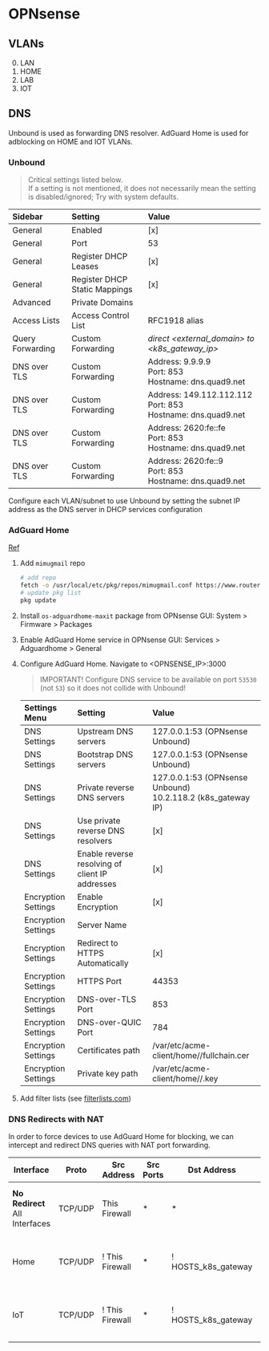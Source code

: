 # OPNsense

## VLANs

0. LAN
1. HOME
2. LAB
3. IOT

## DNS

Unbound is used as forwarding DNS resolver.
AdGuard Home is used for adblocking on HOME and IOT VLANs.

### Unbound

> Critical settings listed below.  
> If a setting is not mentioned, it does not necessarily mean the setting is disabled/ignored; Try with system defaults.

<!-- markdownlint-disable MD033 -->
| Sidebar | Setting | Value |
| :--- | :--- | :--- |
| General | Enabled | [x] |
| General | Port | 53 |
| General | Register DHCP Leases | [x] |
| General | Register DHCP Static Mappings | [x] |
| Advanced | Private Domains | <private domains> |
| Access Lists | Access Control List | RFC1918 alias |
| Query Forwarding | Custom Forwarding | _direct <external_domain> to <k8s_gateway_ip>_ |
| DNS over TLS | Custom Forwarding | Address: 9.9.9.9 <br>Port: 853 <br>Hostname: dns.quad9.net |
| DNS over TLS | Custom Forwarding | Address: 149.112.112.112 <br>Port: 853 <br>Hostname: dns.quad9.net |
| DNS over TLS | Custom Forwarding | Address: 2620:fe::fe <br>Port: 853 <br>Hostname: dns.quad9.net |
| DNS over TLS | Custom Forwarding | Address: 2620:fe::9 <br>Port: 853 <br>Hostname: dns.quad9.net |
<!-- markdownlint-enable -->

Configure each VLAN/subnet to use Unbound by setting the subnet IP address as the DNS server in DHCP services configuration

### AdGuard Home

[Ref](https://0x2142.com/how-to-set-up-adguard-on-opnsense/)

1. Add `mimugmail` repo

   ```sh
   # add repo
   fetch -o /usr/local/etc/pkg/repos/mimugmail.conf https://www.routerperformance.net/mimugmail.conf
   # update pkg list
   pkg update
   ```

2. Install `os-adguardhome-maxit` package from OPNsense GUI: System > Firmware > Packages

3. Enable AdGuard Home service in OPNsense GUI: Services > Adguardhome > General

4. Configure AdGuard Home.  Navigate to <OPNSENSE_IP>:3000

   > IMPORTANT!  Configure DNS service to be available on port `53530` (not `53`) so it does not collide with Unbound!

   <!-- markdownlint-disable MD033 -->
   | Settings Menu | Setting | Value |
   | :--- | :--- | :--- |
   | DNS Settings | Upstream DNS servers | 127.0.0.1:53 (OPNsense Unbound) |
   | DNS Settings | Bootstrap DNS servers | 127.0.0.1:53 (OPNsense Unbound) |
   | DNS Settings | Private reverse DNS servers | 127.0.0.1:53 (OPNsense Unbound) <br>10.2.118.2 (k8s_gateway IP) |
   | DNS Settings | Use private reverse DNS resolvers  | [x] |
   | DNS Settings | Enable reverse resolving of client IP addresses | [x] |
   | Encryption Settings | Enable Encryption | [x] |
   | Encryption Settings | Server Name | <OPNsense FQDN> |
   | Encryption Settings | Redirect to HTTPS Automatically | [x] |
   | Encryption Settings | HTTPS Port | 44353 |
   | Encryption Settings | DNS-over-TLS Port | 853 |
   | Encryption Settings | DNS-over-QUIC Port | 784 |
   | Encryption Settings | Certificates path | /var/etc/acme-client/home/<ACME cert dir>/fullchain.cer |
   | Encryption Settings | Private key path | /var/etc/acme-client/home/<ACME cert dir>/<domain>.key |
   <!-- markdownlint-enable -->

5. Add filter lists (see [filterlists.com](https://filterlists.com/))

### DNS Redirects with NAT

In order to force devices to use AdGuard Home for blocking, we can intercept and redirect DNS queries with NAT port forwarding.

<!-- markdownlint-disable MD033 -->
| Interface | Proto | Src Address | Src Ports | Dst Address | Dst Ports | NAT IP | NAT Ports | Description |
| --- | --- | --- | --- | --- | --- | --- | --- | --- |
| **No Redirect** <br>All Interfaces | TCP/UDP | This Firewall | * | * | 53 (DNS) |  | * | NAT/DNS: Do not redirect DNS for OPNsense |
| Home | TCP/UDP | ! This Firewall | * | ! HOSTS_k8s_gateway | 53 (DNS) | 10.1.0.1 | 53530 (Adguard Home) | NAT/DNS: Redirect DNS to Adguard (HOME) |
| IoT | TCP/UDP | ! This Firewall | * | ! HOSTS_k8s_gateway | 53 (DNS) | 10.3.0.1 | 53530 (Adguard Home) | NAT/DNS: Redirect DNS to Adguard (IoT) |
<!-- markdownlint-enable -->

